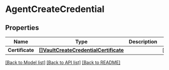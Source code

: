 # AgentCreateCredential

## Properties
Name | Type | Description | Notes
------------ | ------------- | ------------- | -------------
**Certificate** | [**[]VaultCreateCredentialCertificate**](vault_create_credential_certificate.md) |  | [optional] 

[[Back to Model list]](../README.md#documentation-for-models) [[Back to API list]](../README.md#documentation-for-api-endpoints) [[Back to README]](../README.md)


